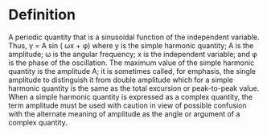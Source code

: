 # Definition

A periodic quantity that is a sinusoidal function of the independent
variable. Thus, γ = A sin ( ωx + φ) where y is the simple harmonic
quantity; A is the amplitude; ω is the angular frequency; x is the
independent variable; and φ is the phase of the oscillation. The maximum
value of the simple harmonic quantity is the amplitude A; it is
sometimes called, for emphasis, the single amplitude to distinguish it
from double amplitude which for a simple harmonic quantity is the same
as the total excursion or peak-to-peak value. When a simple harmonic
quantity is expressed as a complex quantity, the term amplitude must be
used with caution in view of possible confusion with the alternate
meaning of amplitude as the angle or argument of a complex quantity.
